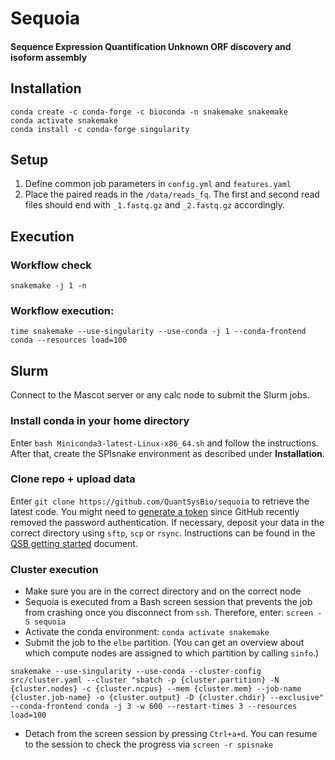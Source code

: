 # Sequoia
#### Sequence Expression Quantification Unknown ORF discovery and isoform assembly


## Installation
```
conda create -c conda-forge -c bioconda -n snakemake snakemake
conda activate snakemake
conda install -c conda-forge singularity 
```

## Setup
1. Define common job parameters in `config.yml` and `features.yaml`
2. Place the paired reads in the `/data/reads_fq`. The first and second read files should end with `_1.fastq.gz` and `_2.fastq.gz` accordingly.  

## Execution
### Workflow check
`snakemake -j 1 -n`
### Workflow execution:
```
time snakemake --use-singularity --use-conda -j 1 --conda-frontend conda --resources load=100
```

## Slurm
Connect to the Mascot server or any calc node to submit the Slurm jobs. 

### Install conda in your home directory
Enter `bash Miniconda3-latest-Linux-x86_64.sh` and follow the instructions.
After that, create the SPIsnake environment as described under **Installation**.

### Clone repo + upload data
Enter `git clone https://github.com/QuantSysBio/sequoia` to retrieve the latest code. You might need to [generate a token](https://github.blog/2020-12-15-token-authentication-requirements-for-git-operations/) since GitHub recently removed the password authentication.
If necessary, deposit your data in the correct directory using `sftp`, `scp` or `rsync`. Instructions can be found in the [QSB getting started](https://pad.gwdg.de/s/JlkAOXJ2f#) document.

### Cluster execution
- Make sure you are in the correct directory  and on the correct node
- Sequoia is executed from a Bash screen session that prevents the job from crashing once you disconnect from `ssh`. Therefore, enter:
`screen -S sequoia`
- Activate the conda environment:
`conda activate snakemake`
- Submit the job to the `elbe` partition. (You can get an overview about which compute nodes are assigned to which partition by calling `sinfo`.)  
```
snakemake --use-singularity --use-conda --cluster-config src/cluster.yaml --cluster "sbatch -p {cluster.partition} -N {cluster.nodes} -c {cluster.ncpus} --mem {cluster.mem} --job-name {cluster.job-name} -o {cluster.output} -D {cluster.chdir} --exclusive" --conda-frontend conda -j 3 -w 600 --restart-times 3 --resources load=100
```
- Detach from the screen session by pressing `Ctrl+a+d`. You can resume to the session to check the progress via `screen -r spisnake`

